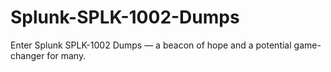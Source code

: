 # Splunk-SPLK-1002-Dumps
Enter Splunk SPLK-1002 Dumps — a beacon of hope and a potential game-changer for many.
